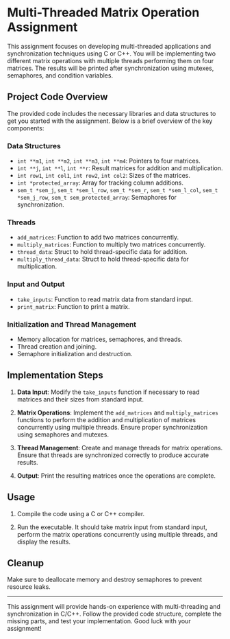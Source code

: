 # Multi-Threaded Matrix Operation Assignment

This assignment focuses on developing multi-threaded applications and synchronization techniques using C or C++. You will be implementing two different matrix operations with multiple threads performing them on four matrices. The results will be printed after synchronization using mutexes, semaphores, and condition variables.

## Project Code Overview

The provided code includes the necessary libraries and data structures to get you started with the assignment. Below is a brief overview of the key components:

### Data Structures

- `int **m1`, `int **m2`, `int **m3`, `int **m4`: Pointers to four matrices.
- `int **j`, `int **l`, `int **r`: Result matrices for addition and multiplication.
- `int row1`, `int col1`, `int row2`, `int col2`: Sizes of the matrices.
- `int *protected_array`: Array for tracking column additions.
- `sem_t *sem_j`, `sem_t *sem_l_row`, `sem_t *sem_r`, `sem_t *sem_l_col`, `sem_t *sem_j_row`, `sem_t sem_protected_array`: Semaphores for synchronization.

### Threads

- `add_matrices`: Function to add two matrices concurrently.
- `multiply_matrices`: Function to multiply two matrices concurrently.
- `thread_data`: Struct to hold thread-specific data for addition.
- `multiply_thread_data`: Struct to hold thread-specific data for multiplication.

### Input and Output

- `take_inputs`: Function to read matrix data from standard input.
- `print_matrix`: Function to print a matrix.

### Initialization and Thread Management

- Memory allocation for matrices, semaphores, and threads.
- Thread creation and joining.
- Semaphore initialization and destruction.

## Implementation Steps

1. **Data Input**: Modify the `take_inputs` function if necessary to read matrices and their sizes from standard input.

2. **Matrix Operations**: Implement the `add_matrices` and `multiply_matrices` functions to perform the addition and multiplication of matrices concurrently using multiple threads. Ensure proper synchronization using semaphores and mutexes.

3. **Thread Management**: Create and manage threads for matrix operations. Ensure that threads are synchronized correctly to produce accurate results.

4. **Output**: Print the resulting matrices once the operations are complete.

## Usage

1. Compile the code using a C or C++ compiler.

2. Run the executable. It should take matrix input from standard input, perform the matrix operations concurrently using multiple threads, and display the results.

## Cleanup

Make sure to deallocate memory and destroy semaphores to prevent resource leaks.

---

This assignment will provide hands-on experience with multi-threading and synchronization in C/C++. Follow the provided code structure, complete the missing parts, and test your implementation. Good luck with your assignment!
